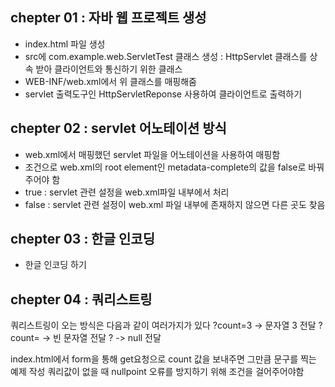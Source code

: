 ## chepter 01 : 자바 웹 프로젝트 생성
- index.html 파일 생성 
- src에 com.example.web.ServletTest 클래스 생성 : HttpServlet 클래스를 상속 받아 클라이언트와 통신하기 위한 클래스
- WEB-INF/web.xml에서 위 클래스를 매핑해줌 
- servlet 출력도구인 HttpServletReponse 사용하여 클라이언트로 출력하기

## chepter 02 : servlet 어노테이션 방식
- web.xml에서 매핑했던 servlet 파일을 어노테이션을 사용하여 매핑함
- 조건으로 web.xml의 root element인 metadata-complete의 값을 false로 바꿔주어야 함 
- true : servlet 관련 설정을 web.xml파일 내부에서 처리
- false : servlet 관련 설정이 web.xml 파일 내부에 존재하지 않으면 다른 곳도 찾음

## chepter 03 : 한글 인코딩
- 한글 인코딩 하기

## chepter 04 : 쿼리스트링
쿼리스트링이 오는 방식은 다음과 같이 여러가지가 있다
?count=3 -> 문자열 3 전달
?count= -> 빈 문자열 전달
? -> null 전달

index.html에서 form을 통해 get요청으로 count 값을 보내주면 그만큼 문구를 찍는 예제 작성
쿼리값이 없을 때 nullpoint 오류를 방지하기 위해 조건을 걸어주어야함